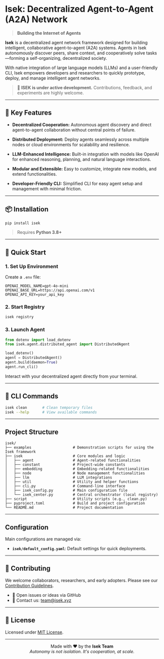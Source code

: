 # Isek: Decentralized Agent-to-Agent (A2A) Network

> **Building the Internet of Agents**

**Isek** is a decentralized agent network framework designed for building intelligent, collaborative agent-to-agent (A2A) systems. Agents in Isek autonomously discover peers, share context, and cooperatively solve tasks—forming a self-organizing, decentralized society.

With native integration of large language models (LLMs) and a user-friendly CLI, Isek empowers developers and researchers to quickly prototype, deploy, and manage intelligent agent networks.

> 🧪 **ISEK is under active development.** Contributions, feedback, and experiments are highly welcome.

---

## 🌟 Key Features

* **Decentralized Cooperation:**
  Autonomous agent discovery and direct agent-to-agent collaboration without central points of failure.

* **Distributed Deployment:**
  Deploy agents seamlessly across multiple nodes or cloud environments for scalability and resilience.

* **LLM-Enhanced Intelligence:**
  Built-in integration with models like OpenAI for enhanced reasoning, planning, and natural language interactions.

* **Modular and Extensible:**
  Easy to customize, integrate new models, and extend functionalities.

* **Developer-Friendly CLI:**
  Simplified CLI for easy agent setup and management with minimal friction.

---

## 📦 Installation

```bash
pip install isek
```

> Requires **Python 3.8+**

---

## 🚀 Quick Start

### 1. Set Up Environment

Create a `.env` file:

```env
OPENAI_MODEL_NAME=gpt-4o-mini
OPENAI_BASE_URL=https://api.openai.com/v1
OPENAI_API_KEY=your_api_key
```

### 2. Start Registry

```bash
isek registry
```

### 3. Launch Agent

```python
from dotenv import load_dotenv
from isek.agent.distributed_agent import DistributedAgent

load_dotenv()
agent = DistributedAgent()
agent.build(daemon=True)
agent.run_cli()
```

Interact with your decentralized agent directly from your terminal.

---

## 🧪 CLI Commands

```bash
isek clean       # Clean temporary files
isek --help      # View available commands
```

---

## Project Structure

```
isek/
├── examples                   # Demonstration scripts for using the Isek framework
├── isek                       # Core modules and logic
│   ├── agent                  # Agent-related functionalities
│   ├── constant               # Project-wide constants
│   ├── embedding              # Embedding-related functionalities
│   ├── node                   # Node management functionalities
│   ├── llm                    # LLM integrations
│   ├── util                   # Utility and helper functions
│   ├── cli.py                 # Command-line interface
│   ├── isek_config.py         # Main configuration file
│   └── isek_center.py         # Central orchestrator (local registry)
├── script                     # Utility scripts (e.g., clean.py)
├── pyproject.toml             # Build and project configuration
└── README.md                  # Project documentation
```

---

## Configuration

Main configurations are managed via:

- **`isek/default_config.yaml`**: Default settings for quick deployments.

---

## 🤝 Contributing

We welcome collaborators, researchers, and early adopters.
Please see our [Contribution Guidelines](CONTRIBUTION.md).
- 💬 Open issues or ideas via GitHub
- 📧 Contact us: [team@isek.xyz](mailto:team@isek.xyz)

---

## 📜 License

Licensed under [MIT License](LICENSE).

---

<p align="center">
  Made with ❤️ by the <strong>Isek Team</strong><br>
  <em>Autonomy is not isolation. It's cooperation, at scale.</em>
</p>


